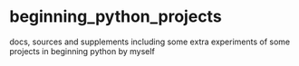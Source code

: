 # beginning_python_projects
docs, sources and supplements including some extra experiments of some projects in beginning python by myself
